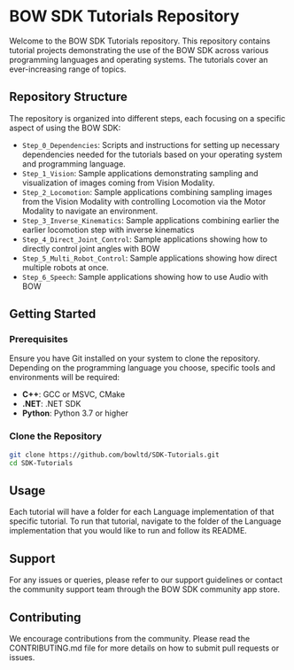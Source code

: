 # BOW SDK Tutorials Repository

Welcome to the BOW SDK Tutorials repository. This repository contains tutorial projects demonstrating the use of the BOW SDK across various programming languages and operating systems. The tutorials cover an ever-increasing range of topics.

## Repository Structure

The repository is organized into different steps, each focusing on a specific aspect of using the BOW SDK:

- `Step_0_Dependencies`: Scripts and instructions for setting up necessary dependencies needed for the tutorials based on your operating system and programming language.
- `Step_1_Vision`: Sample applications demonstrating sampling and visualization of images coming from Vision Modality.
- `Step_2_Locomotion`: Sample applications combining sampling images from the Vision Modality with controlling Locomotion via the Motor Modality to navigate an environment.
- `Step_3_Inverse_Kinematics`: Sample applications combining earlier the earlier locomotion step with inverse kinematics
- `Step_4_Direct_Joint_Control`: Sample applications showing how to directly control joint angles with BOW
- `Step_5_Multi_Robot_Control`: Sample applications showing how direct multiple robots at once.
- `Step_6_Speech`: Sample applications showing how to use Audio with BOW
  
## Getting Started

### Prerequisites

Ensure you have Git installed on your system to clone the repository. Depending on the programming language you choose, specific tools and environments will be required:

- **C++**: GCC or MSVC, CMake
- **.NET**: .NET SDK
- **Python**: Python 3.7 or higher

### Clone the Repository

```bash
git clone https://github.com/bowltd/SDK-Tutorials.git
cd SDK-Tutorials
```

## Usage

Each tutorial will have a folder for each Language implementation of that specific tutorial.
To run that tutorial,
navigate to the folder of the Language implementation that you would like to run and follow its README.

## Support

For any issues or queries, please refer to our support guidelines or contact the community support team through the BOW SDK community app store.

## Contributing

We encourage contributions from the community. Please read the CONTRIBUTING.md file for more details on how to submit pull requests or issues.

